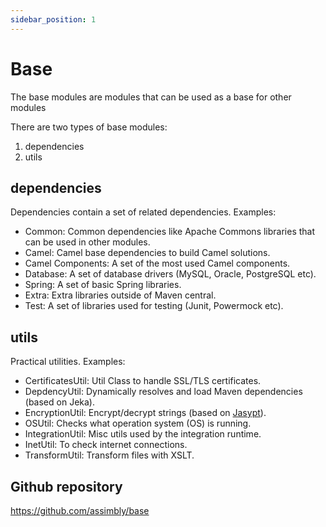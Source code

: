 ```yaml
---
sidebar_position: 1
---
```


# Base

The base modules are modules that can be used as a base for other modules

There are two types of base modules:

1. dependencies
2. utils


## dependencies

Dependencies contain a set of related dependencies. Examples:

- Common: Common dependencies like Apache Commons libraries that can be used in other modules.
- Camel: Camel base dependencies to build Camel solutions.
- Camel Components: A set of the most used Camel components.
- Database: A set of database drivers (MySQL, Oracle, PostgreSQL etc).
- Spring: A set of basic Spring libraries.
- Extra: Extra libraries outside of Maven central.
- Test: A set of libraries used for testing (Junit, Powermock etc).

## utils

Practical utilities. Examples:

- CertificatesUtil: Util Class to handle SSL/TLS certificates.
- DepdencyUtil: Dynamically resolves and load Maven dependencies (based on Jeka).
- EncryptionUtil: Encrypt/decrypt strings (based on [Jasypt](http://www.jasypt.org/)).
- OSUtil: Checks what operation system (OS) is running.
- IntegrationUtil: Misc utils used by the integration runtime.
- InetUtil: To check internet connections.
- TransformUtil: Transform files with XSLT.


## Github repository

https://github.com/assimbly/base

